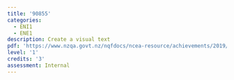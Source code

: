 ```yaml
---
title: '90855'
categories:
  - ENI1
  - ENE1
description: Create a visual text
pdf: 'https://www.nzqa.govt.nz/nqfdocs/ncea-resource/achievements/2019/as90855.pdf'
level: '1'
credits: '3'
assessment: Internal
---
```


